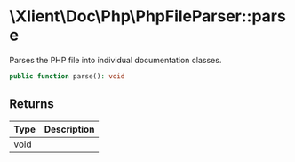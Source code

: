# \\Xlient\\Doc\\Php\\PhpFileParser::parse

Parses the PHP file into individual documentation classes.

```php
public function parse(): void
```

## Returns

| Type | Description |
| :--- | :--- |
| void |  |